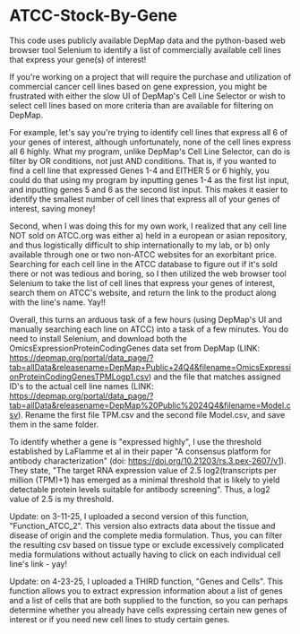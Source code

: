 # ATCC-Stock-By-Gene
This code uses publicly available DepMap data and the python-based web browser tool Selenium to identify a list of commercially available cell lines that express your gene(s) of interest!

If you're working on a project that will require the purchase and utilization of commercial cancer cell lines based on gene expression, you might be frustrated with either the slow UI of DepMap's Cell Line Selector or wish to select cell lines based on more criteria than are available for filtering on DepMap.

For example, let's say you're trying to identify cell lines that express all 6 of your genes of interest, although unfortunately, none of the cell lines express all 6 highly. What my program, unlike DepMap's Cell Line Selector, can do is filter by OR conditions, not just AND conditions. That is, if you wanted to find a cell line that expressed Genes 1-4 and EITHER 5 or 6 highly, you could do that using my program by inputting genes 1-4 as the first list input, and inputting genes 5 and 6 as the second list input. This makes it easier to identify the smallest number of cell lines that express all of your genes of interest, saving money!

Second, when I was doing this for my own work, I realized that any cell line NOT sold on ATCC.org was either a) held in a european or asian repository, and thus logistically difficult to ship internationally to my lab, or b) only available through one or two non-ATCC websites for an exorbitant price. Searching for each cell line in the ATCC database to figure out if it's sold there or not was tedious and boring, so I then utilized the web browser tool Selenium to take the list of cell lines that express your genes of interest, search them on ATCC's website, and return the link to the product along with the line's name. Yay!! 

Overall, this turns an arduous task of a few hours (using DepMap's UI and manually searching each line on ATCC) into a task of a few minutes. 
You do need to install Selenium, and download both the OmicsExpressionProteinCodingGenes data set from DepMap (LINK: https://depmap.org/portal/data_page/?tab=allData&releasename=DepMap+Public+24Q4&filename=OmicsExpressionProteinCodingGenesTPMLogp1.csv) and the file that matches assigned ID's to the actual cell line names (LINK: https://depmap.org/portal/data_page/?tab=allData&releasename=DepMap%20Public%2024Q4&filename=Model.csv). Rename the first file TPM.csv and the second file Model.csv, and save them in the same folder. 

To identify whether a gene is "expressed highly", I use the threshold established by LaFlamme et al in their paper "A consensus platform for antibody characterization" (doi: https://doi.org/10.21203/rs.3.pex-2607/v1). They state, "The target RNA expression value of 2.5 log2(transcripts per million (TPM)+1) has emerged as a minimal threshold that is likely to yield detectable protein levels suitable for antibody screening". Thus, a log2 value of 2.5 is my threshold. 

Update: on 3-11-25, I uploaded a second version of this function, "Function_ATCC_2". This version also extracts data about the tissue and disease of origin and the complete media formulation. Thus, you can filter the resulting csv based on tissue type or exclude excessively complicated media formulations without actually having to click on each individual cell line's link - yay! 

Update: on 4-23-25, I uploaded a THIRD function, "Genes and Cells". This function allows you to extract expression information about a list of genes and a list of cells that are both supplied to the function, so you can perhaps determine whether you already have cells expressing certain new genes of interest or if you need new cell lines to study certain genes. 
